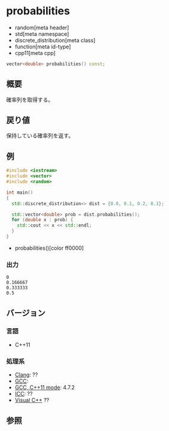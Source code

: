 # probabilities
* random[meta header]
* std[meta namespace]
* discrete_distribution[meta class]
* function[meta id-type]
* cpp11[meta cpp]

```cpp
vector<double> probabilities() const;
```

## 概要
確率列を取得する。


## 戻り値
保持している確率列を返す。


## 例
```cpp example
#include <iostream>
#include <vector>
#include <random>

int main()
{
  std::discrete_distribution<> dist = {0.0, 0.1, 0.2, 0.3};

  std::vector<double> prob = dist.probabilities();
  for (double x : prob) {
    std::cout << x << std::endl;
  }
}
```
* probabilities()[color ff0000]

### 出力
```
0
0.166667
0.333333
0.5
```

## バージョン
### 言語
- C++11

### 処理系
- [Clang](/implementation.md#clang): ??
- [GCC](/implementation.md#gcc): 
- [GCC, C++11 mode](/implementation.md#gcc): 4.7.2
- [ICC](/implementation.md#icc): ??
- [Visual C++](/implementation.md#visual_cpp) ??


## 参照


